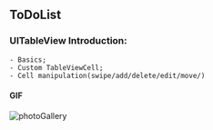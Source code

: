 ## ToDoList
### UITableView Introduction:
```
- Basics;
- Custom TableViewCell;
- Cell manipulation(swipe/add/delete/edit/move/)
```
#### GIF
![photoGallery](TodoEmojiList/Assets.xcassets/ToDoList.gif)
